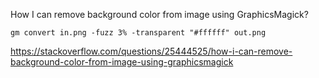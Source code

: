 How I can remove background color from image using GraphicsMagick?

`gm convert in.png -fuzz 3% -transparent "#ffffff" out.png`

https://stackoverflow.com/questions/25444525/how-i-can-remove-background-color-from-image-using-graphicsmagick 

